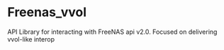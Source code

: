 # Freenas_vvol
API Library for interacting with FreeNAS api v2.0.  Focused on delivering vvol-like interop
